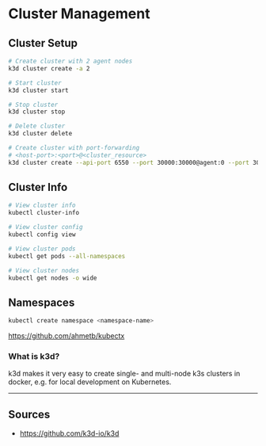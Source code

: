 # Cluster Management

## Cluster Setup

```bash
# Create cluster with 2 agent nodes
k3d cluster create -a 2

# Start cluster
k3d cluster start

# Stop cluster
k3d cluster stop

# Delete cluster
k3d cluster delete

# Create cluster with port-forwarding
# <host-port>:<port>@<cluster_resource>
k3d cluster create --api-port 6550 --port 30000:30000@agent:0 --port 30001:30001@agent:1 --port 80:80@loadbalancer --agents 2
```

## Cluster Info

```bash
# View cluster info
kubectl cluster-info

# View cluster config
kubectl config view

# View cluster pods
kubectl get pods --all-namespaces

# View cluster nodes
kubectl get nodes -o wide
```

## Namespaces

```bash
kubectl create namespace <namespace-name>
```

<https://github.com/ahmetb/kubectx>

### What is k3d?

k3d makes it very easy to create single- and multi-node k3s clusters in docker, e.g. for local development on Kubernetes.

---

## Sources

- <https://github.com/k3d-io/k3d>
